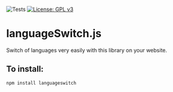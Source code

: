 ![Tests](https://github.com/MoisesOliveira/languageSwitch.js/actions/workflows/node.js.yml/badge.svg)
[![License: GPL v3](https://img.shields.io/badge/License-GPLv3-blue.svg)](https://www.gnu.org/licenses/gpl-3.0)



# languageSwitch.js
Switch of languages very easily with this library on your website.

## To install:
```
npm install languageswitch

```
